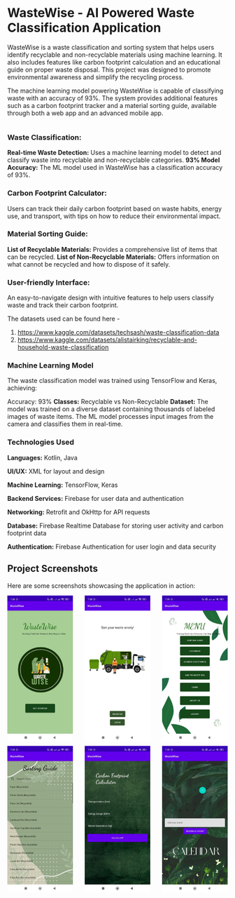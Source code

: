 # WasteWise - AI Powered Waste Classification Application 

WasteWise is a waste classification and sorting system that helps users identify recyclable and non-recyclable materials using machine learning. It also includes features like carbon footprint calculation and an educational guide on proper waste disposal. This project was designed to promote environmental awareness and simplify the recycling process.

The machine learning model powering WasteWise is capable of classifying waste with an accuracy of 93%. The system provides additional features such as a carbon footprint tracker and a material sorting guide, available through both a web app and an advanced mobile app.

<div style="display: flex; justify-content: space-between;">
    <img src="un.png" alt="" width="250"/>
</div>

### Waste Classification:
**Real-time Waste Detection:** Uses a machine learning model to detect and classify waste into recyclable and non-recyclable categories.
**93% Model Accuracy:** The ML model used in WasteWise has a classification accuracy of 93%.
### Carbon Footprint Calculator:
Users can track their daily carbon footprint based on waste habits, energy use, and transport, with tips on how to reduce their environmental impact.
### Material Sorting Guide:
**List of Recyclable Materials:** Provides a comprehensive list of items that can be recycled.
**List of Non-Recyclable Materials:** Offers information on what cannot be recycled and how to dispose of it safely.
### User-friendly Interface:
An easy-to-navigate design with intuitive features to help users classify waste and track their carbon footprint.

The datasets used can be found here -
1.  https://www.kaggle.com/datasets/techsash/waste-classification-data 
2. https://www.kaggle.com/datasets/alistairking/recyclable-and-household-waste-classification 

### Machine Learning Model
The waste classification model was trained using TensorFlow and Keras, achieving:

Accuracy: 93%
**Classes:** Recyclable vs Non-Recyclable
**Dataset:** The model was trained on a diverse dataset containing thousands of labeled images of waste items.
The ML model processes input images from the camera and classifies them in real-time.


### Technologies Used
**Languages:** Kotlin, Java

**UI/UX:** XML for layout and design

**Machine Learning:** TensorFlow, Keras

**Backend Services:** Firebase for user data and authentication

**Networking:** Retrofit and OkHttp for API requests

**Database:** Firebase Realtime Database for storing user activity and carbon footprint data

**Authentication:** Firebase Authentication for user login and data security


## Project Screenshots

Here are some screenshots showcasing the application in action:

<div style="display: flex; justify-content: space-between;">
    <img src="ww1.jpeg" alt="" width="150"/>
    <img src="ww2.jpeg" alt="" width="150"/>
    <img src="ww3.jpeg" alt="" width="150"/>
</div>

<div style="display: flex; justify-content: space-between; margin-top: 10px;">
    <img src="ww4.jpeg" alt=" " width="150"/>
    <img src="ww5.jpeg" alt=" " width="150"/>
    <img src="ww6.jpeg" alt=" " width="150"/>
</div>
